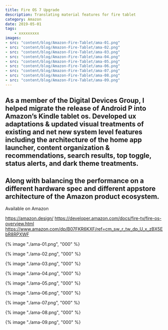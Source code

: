 ```yaml
---
title: Fire OS 7 Upgrade
description: Translating material features for fire tablet
category: Amazon
date: 2019-05-01
tags: 
    - xxxxxxxxx
images: 
- src: "content/blog/Amazon-Fire-Tablet/ama-01.png"
- src: "content/blog/Amazon-Fire-Tablet/ama-02.png"
- src: "content/blog/Amazon-Fire-Tablet/ama-03.png"
- src: "content/blog/Amazon-Fire-Tablet/ama-04.png"
- src: "content/blog/Amazon-Fire-Tablet/ama-05.png"
- src: "content/blog/Amazon-Fire-Tablet/ama-06.png"
- src: "content/blog/Amazon-Fire-Tablet/ama-07.png"
- src: "content/blog/Amazon-Fire-Tablet/ama-08.png"
- src: "content/blog/Amazon-Fire-Tablet/ama-09.png"
---
```


As a member of the Digital Devices Group, I helped migrate the release of Android P into Amazon’s Kindle tablet os. Developed ux adaptations & updated visual treatments of existing and net new system level features including the architecture of the home app launcher, content organization & recommendations, search results, top toggle, status alerts, and dark theme treatments.
-
Along with balancing the performance on a different hardware spec and different appstore architecture of the Amazon product ecosystem.
-
Available on Amazon

https://amazon.design/
https://developer.amazon.com/docs/fire-tv/fire-os-overview.html
https://www.amazon.com/dp/B07FKR6KXF/ref=cm_sw_r_tw_dp_U_x_zBX5EbR8RPXWF


<div class="two-column">

{% image "./ama-01.png", "000" %}

{% image "./ama-02.png", "000" %}

{% image "./ama-03.png", "000" %}

{% image "./ama-04.png", "000" %}

{% image "./ama-05.png", "000" %}

{% image "./ama-06.png", "000" %}

{% image "./ama-07.png", "000" %}

{% image "./ama-08.png", "000" %}

</div>

{% image "./ama-09.png", "000" %}



